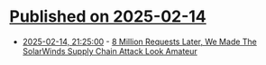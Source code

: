 # [Published on 2025-02-14](index.md)

* [2025-02-14, 21:25:00](https://soylentnews.org/article.pl?sid=25/02/13/1833234&from=rss) - [8 Million Requests Later, We Made The SolarWinds Supply Chain Attack Look Amateur](https://soylentnews.org/article.pl?sid=25/02/13/1833234&from=rss)
